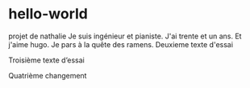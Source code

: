 # hello-world
projet de nathalie
Je suis ingénieur et pianiste. J'ai trente et un ans. Et j'aime hugo.
Je pars à la quête des ramens.
Deuxieme texte d'essai

Troisième texte d’essai

Quatrième changement
